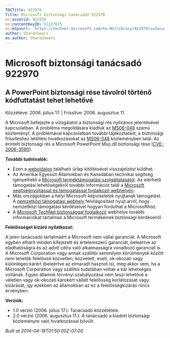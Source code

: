 ```yaml
---
TOCTitle: 922970
Title: Microsoft biztonsági tanácsadó 922970
ms:assetid: 922970
ms:contentKeyID: 61227625
ms:mtpsurl: 'https://technet.microsoft.com/hu-HU/library/922970(v=Security.10)'
author: SharonSears
ms.author: SharonSears
---
```




Microsoft biztonsági tanácsadó 922970
=====================================

A PowerPoint biztonsági rése távolról történő kódfuttatást tehet lehetővé
-------------------------------------------------------------------------

Közzétéve: 2006. július 17. | Frissítve: 2006. augusztus 11.

A Microsoft befejezte a vizsgálatot a biztonsági rés nyilvános jelentésével kapcsolatban. A probléma megoldására kiadtuk az [MS06-048](http://technet.microsoft.com/security/bulletin/ms06-048) számú közleményt. A problémával kapcsolatban további tájékoztatást, a biztonsági frissítéshez letöltési hivatkozásokat az [MS06-048](http://technet.microsoft.com/security/bulletin/ms06-048) közleményben talál. Az érintett biztonsági rés a Microsoft PowerPoint Mso.dll biztonsági rése ([CVE-2006-3590](http://www.cve.mitre.org/cgi-bin/cvename.cgi?name=cve-2006-3590)).

**További tudnivalók:**

-   Ezen a [weboldalon](https://support.microsoft.com/common/survey.aspx?scid=sw;en;1257&amp;showpage=1&amp;ws=technet&amp;sd=tech) található űrlap kitöltésével visszajelzést küldhet.
-   Az Amerikai Egyesült Államokban és Kanadában technikai segítség igényelhető a [Microsoft terméktámogatási szolgáltatásától](http://go.microsoft.com/fwlink/?linkid=21131). Az elérhető támogatási lehetőségekről további információt talál a [Microsoft segítségnyújtással és támogatással foglalkozó webhelyén](http://support.microsoft.com/).
-   Más országokban a helyi Microsoft-képviseletek nyújtanak támogatást. A [nemzetközi támogatási webhely](http://go.microsoft.com/fwlink/?linkid=21155) felvilágosítást nyújt arról, hogy nemzetközi támogatási kérdéseivel hogyan fordulhat a Microsofthoz.
-   A [Microsoft TechNet biztonsággal foglalkozó](http://go.microsoft.com/fwlink/?linkid=21132) webhelye további információkat tartalmaz a Microsoft termékeinek biztonsági kérdéseiről.

**Felelősséget kizáró nyilatkozat:**

A jelen tanácsadó tartalmáért a Microsoft nem vállal garanciát. A Microsoft egyben elhárít minden kifejezett és értelemszerű garanciát, beleértve az eladhatóságra és az adott célra való alkalmasságra vonatkozó garanciát is. A Microsoft Corporation vagy annak szállítói semmilyen körülmények között nem tehetők felelőssé közvetlen, közvetett, eseti, ok-okozati vagy különleges kárért (beleértve az elmaradt hasznot is), még akkor sem, ha a Microsoft Corporation vagy szállítói tudatában voltak a kár lehetséges voltának. Egyes államok törvényi szabályozása nem teszi lehetővé a véletlen vagy ok-okozati károkért vállalt felelősség korlátozását vagy kizárását, így ezekben az államokban az ez a felelősségkizárás nincs érvényben.

**Verziók:**

-   1.0 verzió (2006. július 17.): Tanácsadó közzététele.
-   2.0 verzió (2006. augusztus 11.): A tanácsadó a kiadott biztonsági közleményre való hivatkozással bővült.

*Built at 2014-04-18T01:50:00Z-07:00*
